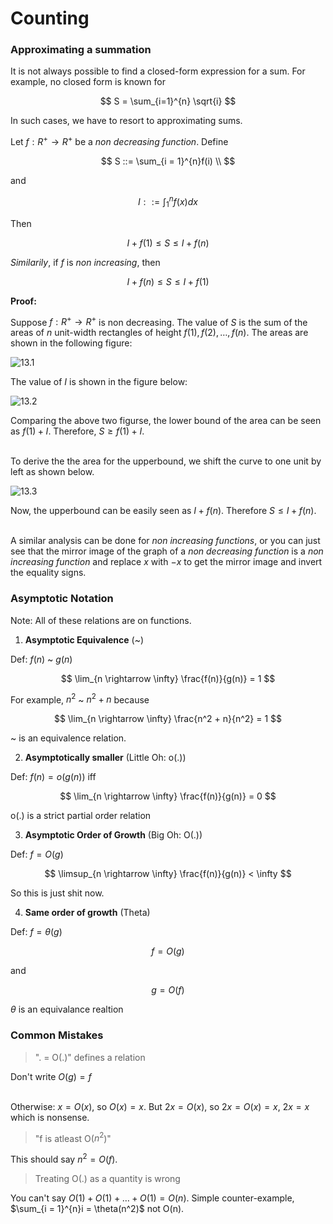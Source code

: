 # Counting

### Approximating a summation

It is not always possible to find a closed-form expression for a sum. For example, no closed form is known for 

$$
S = \sum_{i=1}^{n} \sqrt{i}
$$

In such cases, we have to resort to approximating sums.

Let $f : R^+ \rightarrow R^+$ be a *non decreasing function*. Define

$$
S ::= \sum_{i = 1}^{n}f(i) \\
$$

and

$$
I ::= \int_1^n f(x)dx 
$$

Then

$$
I + f(1) \le S \le I + f(n)
$$

*Similarily*, if $f$ is *non increasing*, then

$$
I + f(n) \le S \le I + f(1)
$$

**Proof:**

Suppose $f : R^+ \rightarrow R^+$ is non decreasing. The value of $S$ is the sum of the areas of $n$ unit-width rectangles of height $f(1), f(2), \dots, f(n)$. The areas are shown in the following figure:

![13.1](https://i.imgur.com/Qcl92ho.png)

The value of $I$ is shown in the figure below:

![13.2](https://i.imgur.com/VnqY9KF.png)

Comparing the above two figurse, the lower bound of the area can be seen as $f(1) + I$. Therefore, $S \ge f(1) + I$. <br><br>

To derive the the area for the upperbound, we shift the curve to one unit by left as shown below. 

![13.3](https://i.imgur.com/R9kMR8u.png)

Now, the upperbound can be easily seen as $I + f(n)$. Therefore $S \le I + f(n)$. <br><br>

A similar analysis can be done for *non increasing functions*, or you can just see that the mirror image of the graph of a *non decreasing function* is a *non increasing function* and replace $x$ with $-x$ to get the mirror image and invert the equality signs.

### Asymptotic Notation

Note: All of these relations are on functions.

1. **Asymptotic Equivalence** (~)

Def: $f(n)$ ~ $g(n)$

$$
\lim_{n \rightarrow \infty} \frac{f(n)}{g(n)} = 1
$$

For example, $n^2$ ~ $n^2 + n$ because 

$$
\lim_{n \rightarrow \infty} \frac{n^2 + n}{n^2} = 1
$$

~ is an equivalence relation.

2. **Asymptotically smaller** (Little Oh: o(.))

Def: $f(n) = o(g(n))$ iff 

$$
\lim_{n \rightarrow \infty} \frac{f(n)}{g(n)} = 0
$$

o(.) is a strict partial order relation

3. **Asymptotic Order of Growth** (Big Oh: O(.))

Def: $f = O(g)$

$$
\limsup_{n \rightarrow \infty} \frac{f(n)}{g(n)} < \infty
$$

So this is just shit now.

4. **Same order of growth** (Theta)

Def: $f = \theta(g)$

$$
f = O(g)
$$

and

$$
g = O(f)
$$

$\theta$ is an equivalance realtion

### Common Mistakes

> ". = O(.)" defines a relation

Don't write $O(g) = f$ <br> <br>

Otherwise: $x = O(x)$, so $O(x) = x$. But $2x = O(x)$, so $2x = O(x) = x$, $2x = x$ which is nonsense.

> "f is atleast O($n^2$)"

This should say $n^2 = O(f)$.

> Treating O(.) as a quantity is wrong

You can't say $O(1) + O(1) + \dots + O(1) = O(n)$. Simple counter-example, $\sum_{i = 1}^{n}i = \theta(n^2)$ not O(n). 